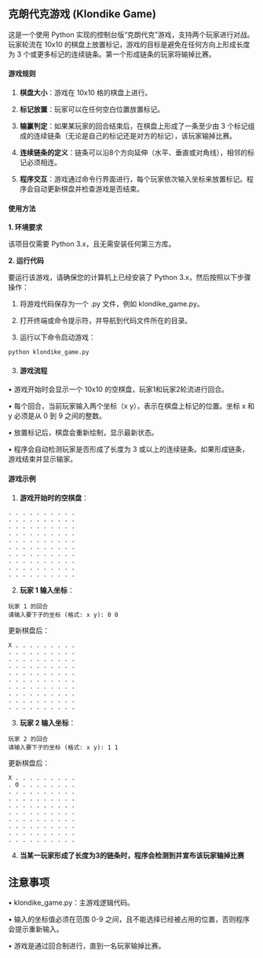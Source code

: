 ## 克朗代克游戏 (Klondike Game)

这是一个使用 Python 实现的控制台版“克朗代克”游戏，支持两个玩家进行对战。玩家轮流在 10x10 的棋盘上放置标记，游戏的目标是避免在任何方向上形成长度为 3 个或更多标记的连续链条。第一个形成链条的玩家将输掉比赛。

#### 游戏规则

1. **棋盘大小**：游戏在 10x10 格的棋盘上进行。
  
2. **标记放置**：玩家可以在任何空白位置放置标记。
  
3. **输赢判定**：如果某玩家的回合结束后，在棋盘上形成了一条至少由 3 个标记组成的连续链条（无论是自己的标记还是对方的标记），该玩家输掉比赛。
  
4. **连续链条的定义**：链条可以沿8个方向延伸（水平、垂直或对角线），相邻的标记必须相连。
  
5. **程序交互**：游戏通过命令行界面进行，每个玩家依次输入坐标来放置标记。程序会自动更新棋盘并检查游戏是否结束。
  

#### 使用方法

**1. 环境要求**

该项目仅需要 Python 3.x，且无需安装任何第三方库。

**2. 运行代码**

要运行该游戏，请确保您的计算机上已经安装了 Python 3.x，然后按照以下步骤操作：

1. 将游戏代码保存为一个 .py 文件，例如 klondike_game.py。
  
2. 打开终端或命令提示符，并导航到代码文件所在的目录。
  
3. 运行以下命令启动游戏：
  

```
python klondike_game.py
```

3. #### 游戏流程
  

• 游戏开始时会显示一个 10x10 的空棋盘，玩家1和玩家2轮流进行回合。

• 每个回合，当前玩家输入两个坐标（x y），表示在棋盘上标记的位置。坐标 x 和 y 必须是从 0 到 9 之间的整数。

• 放置标记后，棋盘会重新绘制，显示最新状态。

• 程序会自动检测玩家是否形成了长度为 3 或以上的连续链条。如果形成链条，游戏结束并显示输家。

#### 游戏示例

1. **游戏开始时的空棋盘**：

```
. . . . . . . . . .
. . . . . . . . . .
. . . . . . . . . .
. . . . . . . . . .
. . . . . . . . . .
. . . . . . . . . .
. . . . . . . . . .
. . . . . . . . . .
. . . . . . . . . .
. . . . . . . . . .
```

2. **玩家 1 输入坐标**：

```
玩家 1 的回合
请输入要下子的坐标 (格式: x y): 0 0
```

更新棋盘后：

```
X . . . . . . . . .
. . . . . . . . . .
. . . . . . . . . .
. . . . . . . . . .
. . . . . . . . . .
. . . . . . . . . .
. . . . . . . . . .
. . . . . . . . . .
. . . . . . . . . .
. . . . . . . . . .
```

3. **玩家 2 输入坐标**：

```
玩家 2 的回合
请输入要下子的坐标 (格式: x y): 1 1
```

更新棋盘后：

```
X . . . . . . . . .
. O . . . . . . . .
. . . . . . . . . .
. . . . . . . . . .
. . . . . . . . . .
. . . . . . . . . .
. . . . . . . . . .
. . . . . . . . . .
. . . . . . . . . .
. . . . . . . . . .
```

4. **当某一玩家形成了长度为3的链条时，程序会检测到并宣布该玩家输掉比赛**

## 注意事项

• klondike_game.py：主游戏逻辑代码。

• 输入的坐标值必须在范围 0-9 之间，且不能选择已经被占用的位置，否则程序会提示重新输入。

• 游戏是通过回合制进行，直到一名玩家输掉比赛。

